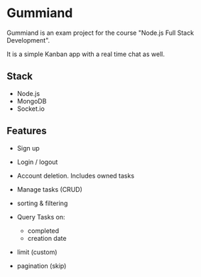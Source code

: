 # Gummiand

Gummiand is an exam project for the course "Node.js Full Stack Development".

It is a simple Kanban app with a real time chat as well.

## Stack
- Node.js
- MongoDB
- Socket.io


## Features
- Sign up
- Login / logout
- Account deletion. Includes owned tasks
- Manage tasks (CRUD)

- sorting & filtering
- Query Tasks on:
    - completed
    - creation date
- limit (custom)
- pagination (skip)

